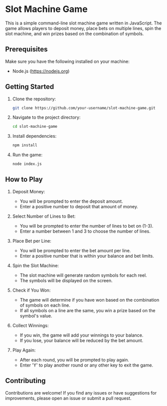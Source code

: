 

# Slot Machine Game

This is a simple command-line slot machine game written in JavaScript. The game allows players to deposit money, place bets on multiple lines, spin the slot machine, and win prizes based on the combination of symbols.

## Prerequisites

Make sure you have the following installed on your machine:

- Node.js (https://nodejs.org)

## Getting Started

1. Clone the repository:

   ```bash
   git clone https://github.com/your-username/slot-machine-game.git
   ```

2. Navigate to the project directory:

   ```bash
   cd slot-machine-game
   ```

3. Install dependencies:

   ```bash
   npm install
   ```

4. Run the game:

   ```bash
   node index.js
   ```

## How to Play

1. Deposit Money:
   - You will be prompted to enter the deposit amount.
   - Enter a positive number to deposit that amount of money.

2. Select Number of Lines to Bet:
   - You will be prompted to enter the number of lines to bet on (1-3).
   - Enter a number between 1 and 3 to choose the number of lines.

3. Place Bet per Line:
   - You will be prompted to enter the bet amount per line.
   - Enter a positive number that is within your balance and bet limits.

4. Spin the Slot Machine:
   - The slot machine will generate random symbols for each reel.
   - The symbols will be displayed on the screen.

5. Check if You Won:
   - The game will determine if you have won based on the combination of symbols on each line.
   - If all symbols on a line are the same, you win a prize based on the symbol's value.

6. Collect Winnings:
   - If you win, the game will add your winnings to your balance.
   - If you lose, your balance will be reduced by the bet amount.

7. Play Again:
   - After each round, you will be prompted to play again.
   - Enter 'Y' to play another round or any other key to exit the game.

## Contributing

Contributions are welcome! If you find any issues or have suggestions for improvements, please open an issue or submit a pull request.

